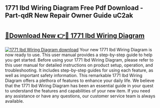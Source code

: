 ## 1771 Ibd Wiring Diagram Free Pdf Download - Part-qdR New Repair Owner Guide uC2ak

# <h2><a href="http://dfpu6r.blite.top/?on=1771+Ibd+Wiring+Diagram">🔗Download New 👉🔴 1771 Ibd Wiring Diagram</a></h2>

[![1771 Ibd Wiring Diagram download](https://i.imgur.com/lujVjoI.png)](http://dfpu6r.blite.top/?on=1771+Ibd+Wiring+Diagram)
Your new 1771 Ibd Wiring Diagram is now ready to use. This user manual provides a step-by-step guide to help you get started. Before using your 1771 Ibd Wiring Diagram, please refer to this user manual for detailed instructions on product setup, operation, and troubleshooting. It includes step-by-step guides for using each feature, as well as important safety information. This remarkable 1771 Ibd Wiring Diagram offers a plethora of features to enhance your daily life. We believe that the 1771 Ibd Wiring Diagram has been an essential guide in your quest to understand the features and capabilities of your new item. If you need any assistance or have any questions, our customer service team is always available.
